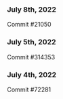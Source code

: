 ### July 8th, 2022

Commit #21050

### July 5th, 2022

Commit #314353


### July 4th, 2022

Commit #72281

